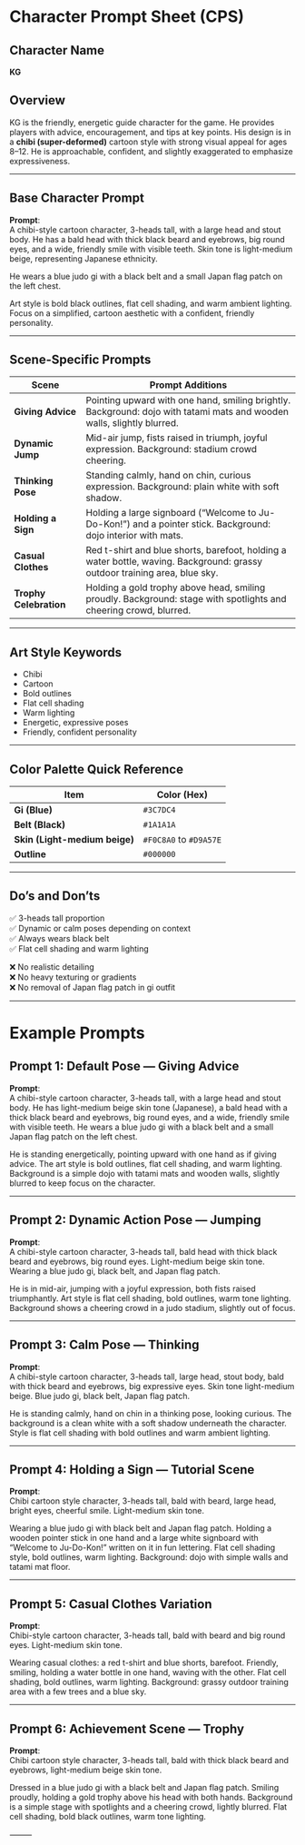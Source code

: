 # Character Prompt Sheet (CPS)

## Character Name
**KG**

## Overview
KG is the friendly, energetic guide character for the game. He provides players with advice, encouragement, and tips at key points. His design is in a **chibi (super-deformed)** cartoon style with strong visual appeal for ages 8–12. He is approachable, confident, and slightly exaggerated to emphasize expressiveness.

---

## Base Character Prompt

**Prompt**:  
A chibi-style cartoon character, 3-heads tall, with a large head and stout body. He has a bald head with thick black beard and eyebrows, big round eyes, and a wide, friendly smile with visible teeth. Skin tone is light-medium beige, representing Japanese ethnicity.

He wears a blue judo gi with a black belt and a small Japan flag patch on the left chest.

Art style is bold black outlines, flat cell shading, and warm ambient lighting. Focus on a simplified, cartoon aesthetic with a confident, friendly personality.

---

## Scene-Specific Prompts

| **Scene**             | **Prompt Additions**                                                                                 |
|-----------------------|------------------------------------------------------------------------------------------------------|
| **Giving Advice**      | Pointing upward with one hand, smiling brightly. Background: dojo with tatami mats and wooden walls, slightly blurred. |
| **Dynamic Jump**       | Mid-air jump, fists raised in triumph, joyful expression. Background: stadium crowd cheering.         |
| **Thinking Pose**      | Standing calmly, hand on chin, curious expression. Background: plain white with soft shadow.          |
| **Holding a Sign**     | Holding a large signboard (“Welcome to Ju-Do-Kon!”) and a pointer stick. Background: dojo interior with mats. |
| **Casual Clothes**     | Red t-shirt and blue shorts, barefoot, holding a water bottle, waving. Background: grassy outdoor training area, blue sky. |
| **Trophy Celebration** | Holding a gold trophy above head, smiling proudly. Background: stage with spotlights and cheering crowd, blurred. |

---

## Art Style Keywords
- Chibi
- Cartoon
- Bold outlines
- Flat cell shading
- Warm lighting
- Energetic, expressive poses
- Friendly, confident personality

---

## Color Palette Quick Reference

| **Item**                | **Color (Hex)**        |
|--------------------------|-----------------------|
| **Gi (Blue)**             | `#3C7DC4`             |
| **Belt (Black)**          | `#1A1A1A`             |
| **Skin (Light-medium beige)** | `#F0C8A0` to `#D9A57E` |
| **Outline**               | `#000000`             |

---

## Do’s and Don’ts

✅ 3-heads tall proportion  
✅ Dynamic or calm poses depending on context  
✅ Always wears black belt  
✅ Flat cell shading and warm lighting  

❌ No realistic detailing  
❌ No heavy texturing or gradients  
❌ No removal of Japan flag patch in gi outfit

---

# Example Prompts

## Prompt 1: Default Pose — Giving Advice

**Prompt**:  
A chibi-style cartoon character, 3-heads tall, with a large head and stout body. He has light-medium beige skin tone (Japanese), a bald head with a thick black beard and eyebrows, big round eyes, and a wide, friendly smile with visible teeth. He wears a blue judo gi with a black belt and a small Japan flag patch on the left chest.

He is standing energetically, pointing upward with one hand as if giving advice. The art style is bold outlines, flat cell shading, and warm lighting. Background is a simple dojo with tatami mats and wooden walls, slightly blurred to keep focus on the character.

---

## Prompt 2: Dynamic Action Pose — Jumping

**Prompt**:  
A chibi-style cartoon character, 3-heads tall, bald head with thick black beard and eyebrows, big round eyes. Light-medium beige skin tone. Wearing a blue judo gi, black belt, and Japan flag patch.

He is in mid-air, jumping with a joyful expression, both fists raised triumphantly. Art style is flat cell shading, bold outlines, warm tone lighting. Background shows a cheering crowd in a judo stadium, slightly out of focus.

---

## Prompt 3: Calm Pose — Thinking

**Prompt**:  
A chibi-style cartoon character, 3-heads tall, large head, stout body, bald with thick beard and eyebrows, big expressive eyes. Skin tone light-medium beige. Blue judo gi, black belt, Japan flag patch.

He is standing calmly, hand on chin in a thinking pose, looking curious. The background is a clean white with a soft shadow underneath the character. Style is flat cell shading with bold outlines and warm ambient lighting.

---

## Prompt 4: Holding a Sign — Tutorial Scene

**Prompt**:  
Chibi cartoon style character, 3-heads tall, bald with beard, large head, bright eyes, cheerful smile. Light-medium skin tone.

Wearing a blue judo gi with black belt and Japan flag patch. Holding a wooden pointer stick in one hand and a large white signboard with “Welcome to Ju-Do-Kon!” written on it in fun lettering. Flat cell shading style, bold outlines, warm lighting. Background: dojo with simple walls and tatami mat floor.

---

## Prompt 5: Casual Clothes Variation

**Prompt**:  
Chibi-style cartoon character, 3-heads tall, bald with beard and big round eyes. Light-medium skin tone.

Wearing casual clothes: a red t-shirt and blue shorts, barefoot. Friendly, smiling, holding a water bottle in one hand, waving with the other. Flat cell shading, bold outlines, warm lighting. Background: grassy outdoor training area with a few trees and a blue sky.

---

## Prompt 6: Achievement Scene — Trophy

**Prompt**:  
Chibi cartoon style character, 3-heads tall, bald with thick black beard and eyebrows, light-medium beige skin tone.

Dressed in a blue judo gi with a black belt and Japan flag patch. Smiling proudly, holding a gold trophy above his head with both hands. Background is a simple stage with spotlights and a cheering crowd, lightly blurred. Flat cell shading, bold black outlines, warm tone lighting.


⸻